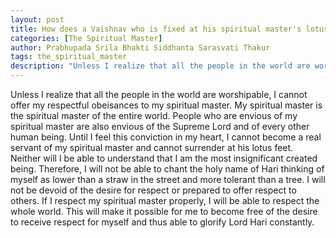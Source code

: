```yaml
---
layout: post
title: How does a Vaishnav who is fixed at his spiritual master's lotus feet think?
categories: [The Spiritual Master]
author: Prabhupada Srila Bhakti Siddhanta Sarasvati Thakur
tags: the_spiritual_master
description: "Unless I realize that all the people in the world are worshipable, I cannot offer my respectful obeisances to my spiritual master. My spiritual master is the spiritual master of the entire world. People who are envious of my spiritual master are also envious of the Supreme Lord and of every other human being. Until I feel this conviction in my heart, I cannot become a real servant of my spiritual master and cannot surrender at his lotus feet."
---
```


Unless I realize that all the people in the world are worshipable, I cannot offer my respectful obeisances to my spiritual master. My spiritual master is the spiritual master of the entire world. People who are envious of my spiritual master are also envious of the Supreme Lord and of every other human being. Until I feel this conviction in my heart, I cannot become a real servant of my spiritual master and cannot surrender at his lotus feet. Neither will I be able to understand that I am the most insignificant created being. Therefore, I will not be able to chant the holy name of Hari thinking of myself as lower than a straw in the street and more tolerant than a tree. I will not be devoid of the desire for respect or prepared to offer respect to others. If I respect my spiritual master properly, I will be able to respect the whole world. This will make it possible for me to become free of the desire to receive respect for myself and thus able to glorify Lord Hari constantly.














